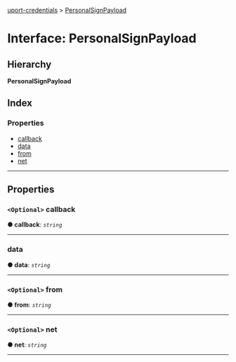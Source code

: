 [uport-credentials](../README.md) > [PersonalSignPayload](../interfaces/personalsignpayload.md)

# Interface: PersonalSignPayload

## Hierarchy

**PersonalSignPayload**

## Index

### Properties

* [callback](personalsignpayload.md#callback)
* [data](personalsignpayload.md#data)
* [from](personalsignpayload.md#from)
* [net](personalsignpayload.md#net)

---

## Properties

<a id="callback"></a>

### `<Optional>` callback

**● callback**: *`string`*

___
<a id="data"></a>

###  data

**● data**: *`string`*

___
<a id="from"></a>

### `<Optional>` from

**● from**: *`string`*

___
<a id="net"></a>

### `<Optional>` net

**● net**: *`string`*

___

